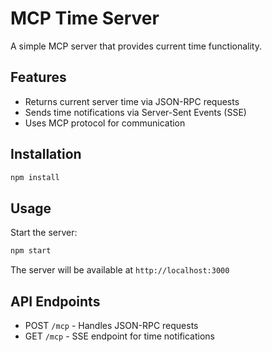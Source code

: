 # MCP Time Server

A simple MCP server that provides current time functionality.

## Features

- Returns current server time via JSON-RPC requests
- Sends time notifications via Server-Sent Events (SSE)
- Uses MCP protocol for communication

## Installation

```bash
npm install
```

## Usage

Start the server:

```bash
npm start
```

The server will be available at `http://localhost:3000`

## API Endpoints

- POST `/mcp` - Handles JSON-RPC requests
- GET `/mcp` - SSE endpoint for time notifications